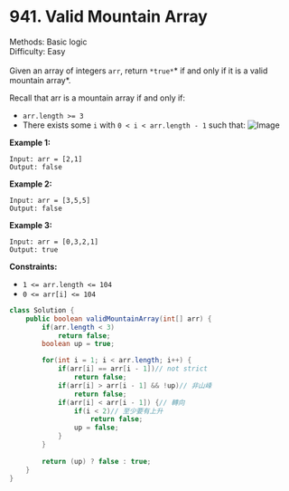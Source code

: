 # 941. Valid Mountain Array  

  Methods: Basic logic </br> Difficulty: Easy </br> </br>Given an array of integers `arr`, return `*true*`* if and only if it is a valid mountain array*.

Recall that arr is a mountain array if and only if:  

- `arr.length >= 3`
- There exists some `i` with `0 < i < arr.length - 1` such that:
![Image](https://assets.leetcode.com/uploads/2019/10/20/hint_valid_mountain_array.png)

**Example 1:**

```plain text
Input: arr = [2,1]
Output: false
```

**Example 2:**

```plain text
Input: arr = [3,5,5]
Output: false
```

**Example 3:**

```plain text
Input: arr = [0,3,2,1]
Output: true
```

**Constraints:**

- `1 <= arr.length <= 104`
- `0 <= arr[i] <= 104`
```java
class Solution {
    public boolean validMountainArray(int[] arr) {
        if(arr.length < 3) 
            return false;
        boolean up = true;

        for(int i = 1; i < arr.length; i++) {
            if(arr[i] == arr[i - 1])// not strict
                return false;
            if(arr[i] > arr[i - 1] && !up)// 非山峰
                return false;
            if(arr[i] < arr[i - 1]) {// 轉向
                if(i < 2)// 至少要有上升
                    return false;
                up = false;
            }
        }
        
        return (up) ? false : true;
    }
}
```

